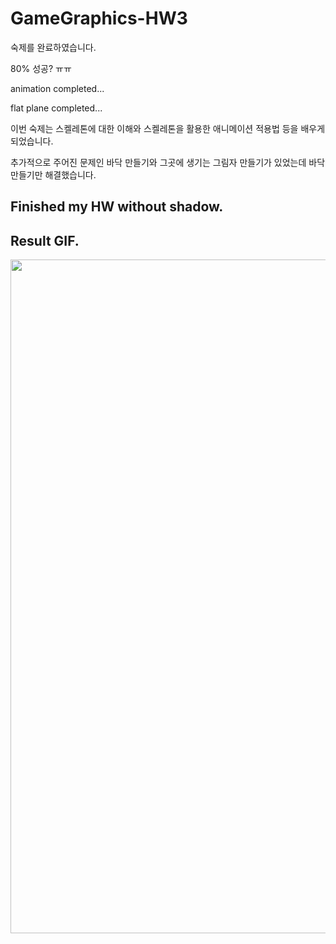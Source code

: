 # GameGraphics-HW3

숙제를 완료하였습니다.

80% 성공? ㅠㅠ

animation completed...

flat plane completed...

이번 숙제는 스켈레톤에 대한 이해와 스켈레톤을 활용한 애니메이션 적용법 등을 배우게 되었습니다.

추가적으로 주어진 문제인 바닥 만들기와 그곳에 생기는 그림자 만들기가 있었는데 바닥 만들기만 해결했습니다.
## Finished my HW without shadow.

## Result GIF.
<img src="GameGraphics-Homework3/img/finish_flat_plane.gif" width="540" height="1078">

